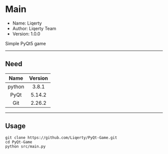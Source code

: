 # Main

 * Name: Liqerty
 * Author: Liqerty Team
 * Version: 1.0.0

Simple PyQt5 game

---

## Need

| Name | Version |
|:------:|:-------:|
| python | 3.8.1 |
| PyQt | 5.14.2 |
| Git | 2.26.2 |

---

## Usage

```
git clone https://github.com/Liqerty/PyQt-Game.git
cd PyQt-Game
python src/main.py
```
